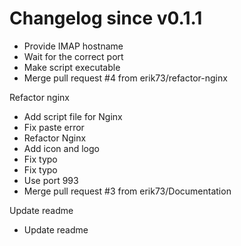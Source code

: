 # Changelog since v0.1.1
- Provide IMAP hostname 
- Wait for the correct port 
- Make script executable 
- Merge pull request #4 from erik73/refactor-nginx

Refactor nginx 
- Add script file for Nginx 
- Fix paste error 
- Refactor Nginx 
- Add icon and logo 
- Fix typo 
- Fix typo 
- Use port 993 
- Merge pull request #3 from erik73/Documentation

Update readme 
- Update readme 
